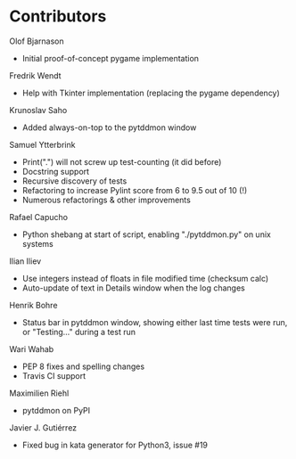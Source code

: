 Contributors
============

Olof Bjarnason
* Initial proof-of-concept pygame implementation

Fredrik Wendt
* Help with Tkinter implementation (replacing the pygame dependency)

Krunoslav Saho
* Added always-on-top to the pytddmon window

Samuel Ytterbrink
* Print(".") will not screw up test-counting (it did before)
* Docstring support
* Recursive discovery of tests
* Refactoring to increase Pylint score from 6 to 9.5 out of 10 (!)
* Numerous refactorings & other improvements

Rafael Capucho
* Python shebang at start of script, enabling "./pytddmon.py" on unix systems

Ilian Iliev
* Use integers instead of floats in file modified time (checksum calc)
* Auto-update of text in Details window when the log changes

Henrik Bohre
* Status bar in pytddmon window, showing either last time tests were run, or "Testing..." during a test run

Wari Wahab
* PEP 8 fixes and spelling changes
* Travis CI support

Maximilien Riehl
* pytddmon on PyPI

Javier J. Gutiérrez
* Fixed bug in kata generator for Python3, issue #19
